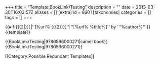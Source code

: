 +++
title = "Template:BookLink/Testing"
description = ""
date = 2013-03-30T16:03:57Z
aliases = []
[extra]
id = 8601
[taxonomies]
categories = []
tags = []
+++

<includeonly>

{{#if:{{{2|}}}|<amazon keywords="{{{1}}}"><span class="plainlinks">''[%url% {{{2}}}]''</span></amazon>|<amazon keywords="{{{1}}}"><span class="plainlinks">''[%url% %title%]'' by '''%author%'''</span></amazon>}}</includeonly><noinclude>{{template}}

{{BookLink/Testing|9780596000271|camel book}}
{{BookLink/Testing|9780596000271}}

[[Category:Possible Redundant Templates]]
